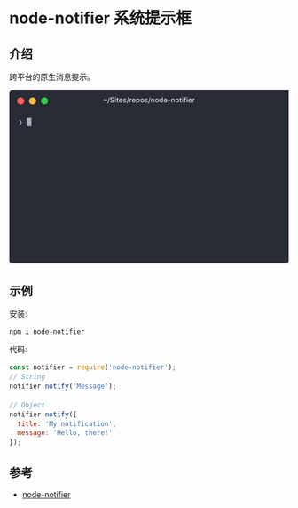<!--#region
@author 吴钦飞
@email wuqinfei@qq.com
@create date 2025-04-25 17:43:30
@modify date 2025-04-25 17:43:30
@desc [description]
#endregion-->

# node-notifier 系统提示框

## 介绍

跨平台的原生消息提示。

![演示](https://raw.githubusercontent.com/mikaelbr/node-notifier/master/example/input-example.gif)

## 示例

安装:

```shell
npm i node-notifier
```

代码:

```js
const notifier = require('node-notifier');
// String
notifier.notify('Message');

// Object
notifier.notify({
  title: 'My notification',
  message: 'Hello, there!'
});
```

## 参考

* [node-notifier](https://www.npmjs.com/package/node-notifier)